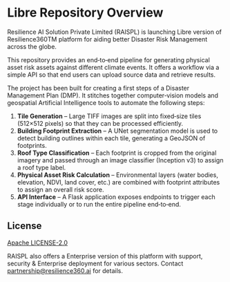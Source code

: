 # Libre Repository Overview

Resilience AI Solution Private Limited (RAISPL) is launching Libre version of Resilience360TM platform for aiding better Disaster Risk Management across the globe. 

This repository provides an end‑to‑end pipeline for generating physical asset risk assets against different climate events. It offers a workflow via a simple API so that end users can upload source data and retrieve results. 

The project has been built for creating a first steps of a Disaster Management Plan (DMP).  It stitches together computer‑vision models and geospatial Artificial Intelligence tools to automate the following steps:

1. **Tile Generation** – Large TIFF images are split into fixed‑size tiles (512×512 pixels) so that they can be processed efficiently.
2. **Building Footprint Extraction** – A UNet segmentation model is used to detect building outlines within each tile, generating a GeoJSON of footprints.
3. **Roof Type Classification** – Each footprint is cropped from the original imagery and passed through an image classifier (Inception v3) to assign a roof type label.
4. **Physical Asset Risk Calculation** – Environmental layers (water bodies, elevation, NDVI, land cover, etc.) are combined with footprint attributes to assign an overall risk score.
5. **API Interface** – A Flask application exposes endpoints to trigger each stage individually or to run the entire pipeline end‑to‑end.


## License

[Apache LICENSE-2.0](https://www.apache.org/licenses/LICENSE-2.0)

RAISPL also offers a Enterprise version of this platform with support, security & Enterprise deployment for various sectors. Contact partnership@resilience360.ai for details.
